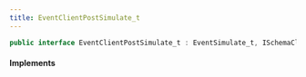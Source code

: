 ```yaml
---
title: EventClientPostSimulate_t
---
```


```csharp
public interface EventClientPostSimulate_t : EventSimulate_t, ISchemaClass<EventSimulate_t>, ISchemaClass<EventClientPostSimulate_t>, ISchemaField, ISchemaClass, INativeHandle
```

#### Implements

